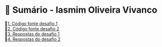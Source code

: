 # 📌 Sumário - Iasmim Oliveira Vivanco

🔗[1. Código fonte desafio 1](https://github.com/IasmimVivanco/Atividade-aula-06/blob/main/Iasmim%20Oliveira%20Vivanco/Codigo%20fonte%20do%20desafio%201/Codigo%20fonte%20do%20desafio%201/Program.cs)\
🔗[2. Código fonte desafio 2](https://github.com/IasmimVivanco/Atividade-aula-06/blob/main/Iasmim%20Oliveira%20Vivanco/Codigo%20fonte%20do%20desafio%202/Codigo%20fonte%20do%20desafio%202/Program.cs)\
🔗[3. Respostas do desafio 1](https://github.com/IasmimVivanco/Atividade-aula-06/blob/main/Iasmim%20Oliveira%20Vivanco/Respostas%20do%20desafio%201.md)\
🔗[4. Respostas do desafio 2](https://github.com/IasmimVivanco/Atividade-aula-06/blob/main/Iasmim%20Oliveira%20Vivanco/Respostas%20do%20desafio%202.md)
